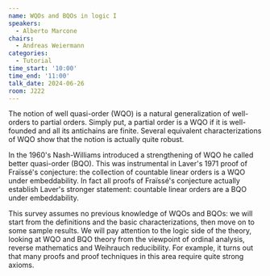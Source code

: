 ```yaml
---
name: WQOs and BQOs in logic I
speakers:
  - Alberto Marcone
chairs:
  - Andreas Weiermann
categories:
  - Tutorial
time_start: '10:00'
time_end: '11:00'
talk_date: 2024-06-26
room: J222
---
```


The notion of well quasi-order (WQO) is a natural generalization of
well-orders to partial orders. Simply put, a partial order is a WQO if it is
well-founded and all its antichains are finite. Several equivalent
characterizations of WQO show that the notion is actually quite robust.

In the 1960's Nash-Williams introduced a strengthening of WQO he called
better quasi-order (BQO). This was instrumental in Laver's 1971 proof of
Fraïssé's conjecture: the collection of countable linear orders is a WQO
under embeddability. In fact all proofs of Fraïssé's conjecture actually
establish Laver's stronger statement: countable linear orders are a BQO under
embeddability.

This survey assumes no previous knowledge of WQOs and BQOs: we will start
from the definitions and the basic characterizations, then move on to some
sample results. We will pay attention to the logic side of the theory,
looking at WQO and BQO theory from the viewpoint of ordinal analysis, reverse
mathematics and Weihrauch reducibility. For example, it turns out that many
proofs and proof techniques in this area require quite strong axioms.

